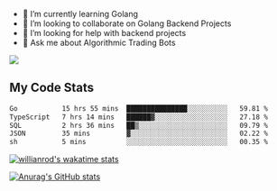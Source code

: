 
- 🌱 I’m currently learning Golang
- 👯 I’m looking to collaborate on Golang Backend Projects
- 🤔 I’m looking for help with backend projects
- 💬 Ask me about Algorithmic Trading Bots

![](https://github-profile-trophy.vercel.app/?username=kevinbarrero)

## My Code Stats

<!--START_SECTION:waka-->

```txt
Go           15 hrs 55 mins  ███████████████░░░░░░░░░░   59.81 %
TypeScript   7 hrs 14 mins   ██████▓░░░░░░░░░░░░░░░░░░   27.18 %
SQL          2 hrs 36 mins   ██▒░░░░░░░░░░░░░░░░░░░░░░   09.79 %
JSON         35 mins         ▓░░░░░░░░░░░░░░░░░░░░░░░░   02.22 %
sh           5 mins          ░░░░░░░░░░░░░░░░░░░░░░░░░   00.35 %
```

<!--END_SECTION:waka-->

[![willianrod's wakatime stats](https://github-readme-stats.vercel.app/api/wakatime?username=holdandup&layout=compact&theme=react&custom_title=Wakatime%20All%20Time%20Stats&langs_count=8)](https://github.com/anuraghazra/github-readme-stats)

[![Anurag's GitHub stats](https://github-readme-stats.vercel.app/api?username=Kevinbarrero)](https://github.com/anuraghazra/github-readme-stats)




